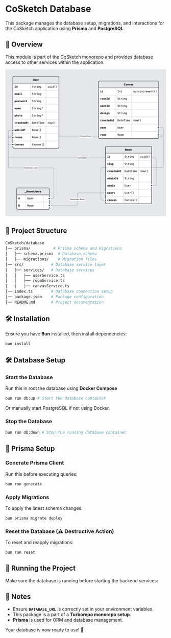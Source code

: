 # CoSketch Database

This package manages the database setup, migrations, and interactions for the CoSketch application using **Prisma** and **PostgreSQL**.

## 📌 Overview

This module is part of the CoSketch monorepo and provides database access to other services within the application.

![Database Schema](./database-schema.png)

## 📂 Project Structure

```sh
CoSketch/database
│── prisma/          # Prisma schema and migrations
│   ├── schema.prisma  # Database schema
│   ├── migrations/    # Migration files
│── src/            # Database service layer
│   ├── services/   # Database services
│   │   ├── userService.ts
│   │   ├── roomService.ts
│   │   ├── canvasService.ts
│── index.ts        # Database connection setup
│── package.json    # Package configuration
│── README.md       # Project documentation
```

## 🛠️ Installation

Ensure you have **Bun** installed, then install dependencies:

```bash
bun install
```

## 🛠️ Database Setup

### Start the Database

Run this in root the database using **Docker Compose**

```bash
bun run db:up # Start the database container
```

Or manually start PostgreSQL if not using Docker.

### Stop the Database

```bash
bun run db:down # Stop the running database container
```

## 🔄 Prisma Setup

### Generate Prisma Client

Run this before executing queries:

```bash
bun run generate
```

### Apply Migrations

To apply the latest schema changes:

```bash
bun prisma migrate deploy
```

### Reset the Database (⚠️ Destructive Action)

To reset and reapply migrations:

```bash
bun run reset
```

## 🚀 Running the Project

Make sure the database is running before starting the backend services:

## 📌 Notes

- Ensure **`DATABASE_URL`** is correctly set in your environment variables.
- This package is a part of a **Turborepo monorepo setup**.
- **Prisma** is used for ORM and database management.

Your database is now ready to use! 🚀
